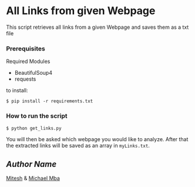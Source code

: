 # All Links from given Webpage

This script retrieves all links from a given Webpage and saves them as a txt file

### Prerequisites
Required Modules
- BeautifulSoup4
- requests

to install: 
```
$ pip install -r requirements.txt
```

### How to run the script
``` bash
$ python get_links.py
```
You will then be asked which webpage you would like to analyze.
After that the extracted links will be saved as an array in `myLinks.txt`.


## *Author Name*
[Mitesh](https://github.com/Mitesh2499) & [Michael Mba](https://github.com/mikeysan)
